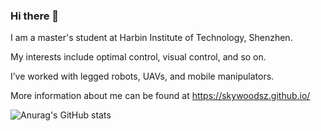 ### Hi there 👋
I am a master's student at Harbin Institute of Technology, Shenzhen.

My interests include optimal control, visual control, and so on. 

I’ve worked with legged robots, UAVs, and mobile manipulators.

More information about me can be found at https://skywoodsz.github.io/

<!--
### Current
*I am looking for a Ph.D. position in Robotics.*
*If you are interested in my research, please contact me at <skywoodszcn@gmail.com>.*
-->

![Anurag's GitHub stats](https://github-readme-stats.vercel.app/api?username=skywoodsz&show_icons=true&theme=radical)


<!--
**skywoodsz/skywoodsz** is a ✨ _special_ ✨ repository because its `README.md` (this file) appears on your GitHub profile.

Here are some ideas to get you started:

- 🔭 I’m currently working on ...
- 🌱 I’m currently learning ...
- 👯 I’m looking to collaborate on ...
- 🤔 I’m looking for help with ...
- 💬 Ask me about ...
- 📫 How to reach me: ...
- 😄 Pronouns: ...
- ⚡ Fun fact: ...
-->
